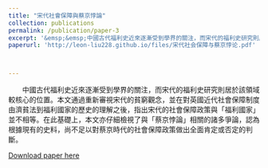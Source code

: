 ```yaml
---
title: "宋代社會保障與蔡京悖論"
collection: publications
permalink: /publication/paper-3
excerpt: '&emsp;&emsp;中國古代福利史近來逐漸受到學界的關注，而宋代的福利史研究則居於該領域較核心的位置。本文通過重新審視宋代的貧窮觀念，並在對英國近代社會保障制度由濟貧法到福利國家的歷史的理解之後，指出宋代的社會保障政策與「福利國家」並不相等。在此基礎上，本文亦仔細檢視了與「蔡京悖論」相關的諸多爭論，認為根據現有的史料，尚不足以對蔡京時代的社會保障政策做出全面肯定或否定的判斷。'
paperurl: 'http://leon-liu228.github.io/files/宋代社会保障与蔡京悖论.pdf'



---
```


 &emsp;&emsp;中國古代福利史近來逐漸受到學界的關注，而宋代的福利史研究則居於該領域較核心的位置。本文通過重新審視宋代的貧窮觀念，並在對英國近代社會保障制度由濟貧法到福利國家的歷史的理解之後，指出宋代的社會保障政策與「福利國家」並不相等。在此基礎上，本文亦仔細檢視了與「蔡京悖論」相關的諸多爭論，認為根據現有的史料，尚不足以對蔡京時代的社會保障政策做出全面肯定或否定的判斷。

[Download paper here](http://leon-liu228.github.io/files/宋代社会保障与蔡京悖论.pdf)